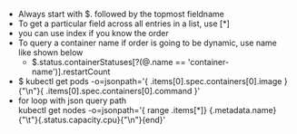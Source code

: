 - Always start with $. followed by the topmost fieldname
- To get a particular field across all entries in a list, use [\*] 
- you can use index if you know the order
- To query a container name if order is going to be dynamic, use name like shown below
  - $.status.containerStatuses[?(@.name == 'container-name')].restartCount
- $ kubectl get pods -o=jsonpath='{ .items[0].spec.containers[0].image } {"\n"}{ .items[0].spec.containers[0].command }'
- for loop with json query path </br> kubectl get nodes -o=jsonpath='{ range .items[\*]} {.metadata.name}{"\t"}{.status.capacity.cpu}{"\n"}{end}'
 
